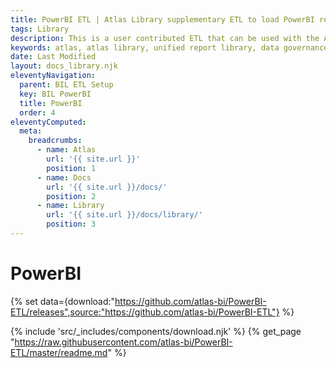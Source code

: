 ```yaml
---
title: PowerBI ETL | Atlas Library supplementary ETL to load PowerBI reports, queries, and connect to APIs to gather report data
tags: Library
description: This is a user contributed ETL that can be used with the Atlas Metadata ETL. It is specifically made to use a cloud PowerBI. The SSIS package in /etl can be added in with the other ETL SSIS packages in Visual Studio. The SISS package will run various powershell scripts which are in the /powershell folder. See the notes.txt and /modified_sql to see modifications you may need to make for this ETL to work with your PowerBI install.
keywords: atlas, atlas library, unified report library, data governance, database, etl, powerBI, reports, sql
date: Last Modified
layout: docs_library.njk
eleventyNavigation:
  parent: BIL ETL Setup
  key: BIL PowerBI
  title: PowerBI
  order: 4
eleventyComputed:
  meta:
    breadcrumbs:
      - name: Atlas
        url: '{{ site.url }}'
        position: 1
      - name: Docs
        url: '{{ site.url }}/docs/'
        position: 2
      - name: Library
        url: '{{ site.url }}/docs/library/'
        position: 3
---
```


# PowerBI

{% set data={download:"https://github.com/atlas-bi/PowerBI-ETL/releases",source:"https://github.com/atlas-bi/PowerBI-ETL"} %}

{% include 'src/_includes/components/download.njk' %}
{% get_page "https://raw.githubusercontent.com/atlas-bi/PowerBI-ETL/master/readme.md" %}
